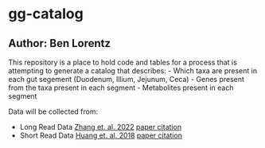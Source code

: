 # gg-catalog
## Author: Ben Lorentz

This repository is a place to hold code and tables for a process that is attempting to generate a catalog that describes:
    - Which taxa are present in each gut segement (Duodenum, Illium, Jejunum, Ceca)
    - Genes present from the taxa present in each segment
    - Metabolites present in each segment

Data will be collected from:
- Long Read Data [Zhang et. al. 2022](ftp://ftp.agis.org.cn/∼fanwei/Chicken_gut_metagenome_Hifi/.) [paper citation](https://www.ncbi.nlm.nih.gov/pmc/articles/PMC9673493/)
- Short Read Data [Huang et. al. 2018](ftp://ftp.agis.org.cn/~fanwei/Chicken_gut_metagenome) [paper citation](https://www.ncbi.nlm.nih.gov/pmc/articles/PMC6260706/)
